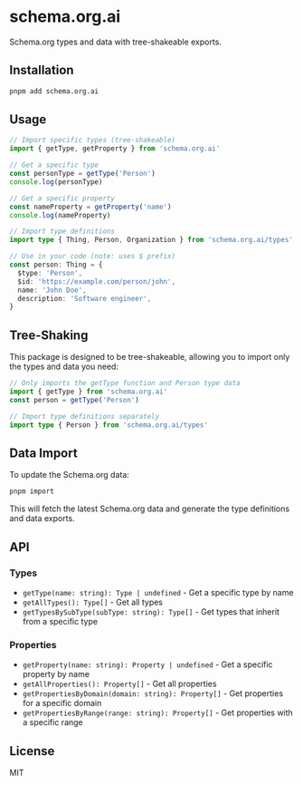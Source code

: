 # schema.org.ai

Schema.org types and data with tree-shakeable exports.

## Installation

```bash
pnpm add schema.org.ai
```

## Usage

```typescript
// Import specific types (tree-shakeable)
import { getType, getProperty } from 'schema.org.ai'

// Get a specific type
const personType = getType('Person')
console.log(personType)

// Get a specific property
const nameProperty = getProperty('name')
console.log(nameProperty)

// Import type definitions
import type { Thing, Person, Organization } from 'schema.org.ai/types'

// Use in your code (note: uses $ prefix)
const person: Thing = {
  $type: 'Person',
  $id: 'https://example.com/person/john',
  name: 'John Doe',
  description: 'Software engineer',
}
```

## Tree-Shaking

This package is designed to be tree-shakeable, allowing you to import only the types and data you need:

```typescript
// Only imports the getType function and Person type data
import { getType } from 'schema.org.ai'
const person = getType('Person')

// Import type definitions separately
import type { Person } from 'schema.org.ai/types'
```

## Data Import

To update the Schema.org data:

```bash
pnpm import
```

This will fetch the latest Schema.org data and generate the type definitions and data exports.

## API

### Types

- `getType(name: string): Type | undefined` - Get a specific type by name
- `getAllTypes(): Type[]` - Get all types
- `getTypesBySubType(subType: string): Type[]` - Get types that inherit from a specific type

### Properties

- `getProperty(name: string): Property | undefined` - Get a specific property by name
- `getAllProperties(): Property[]` - Get all properties
- `getPropertiesByDomain(domain: string): Property[]` - Get properties for a specific domain
- `getPropertiesByRange(range: string): Property[]` - Get properties with a specific range

## License

MIT
